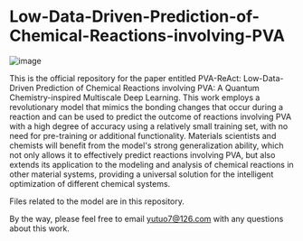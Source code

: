 # Low-Data-Driven-Prediction-of-Chemical-Reactions-involving-PVA

![image](https://github.com/user-attachments/assets/48502ead-8e08-434b-a49f-d61dd5573aaf)

This is the official repository for the paper entitled PVA-ReAct: Low-Data-Driven Prediction of Chemical Reactions involving PVA: A Quantum Chemistry-inspired Multiscale Deep Learning. This work employs a revolutionary model that mimics the bonding changes that occur during a reaction and can be used to predict the outcome of reactions involving PVA with a high degree of accuracy using a relatively small training set, with no need for pre-training or additional functionality. Materials scientists and chemists will benefit from the model's strong generalization ability, which not only allows it to effectively predict reactions involving PVA, but also extends its application to the modeling and analysis of chemical reactions in other material systems, providing a universal solution for the intelligent optimization of different chemical systems.

Files related to the model are in this repository.

By the way, please feel free to email yutuo7@126.com with any questions about this work.
